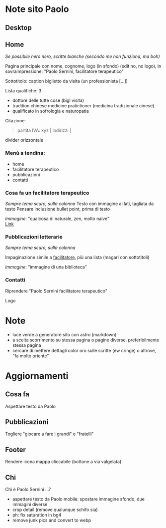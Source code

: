 # Note sito Paolo

## Desktop

## Home
_Se possibile nero nero, scritte bianche (secondo me non funziona, ma boh)_


Pagina principale con nome, cognome, logo (in sfondo) (edit no, no logo), in sovraimpressione: "Paolo Sernini, facilitatore terapeutico"

Sottotitolo: caption biglietto da visita (un professionista [...])

Lista qualifiche: 3:
 - dottore delle tutte cose (bigl visita)
 - tradition chinese medicine pratictioner (medicina tradizionale cinese)
 - qualificato in sofrologia e naturopatia

Citazione:
> partita IVA: xyz | indirizzi | 

divider orizzontale

### Menù a tendina:
- home
- facilitatore terapeutico
- pubblicazioni
- contatti


### Cosa fa un facilitatore terapeutico 
_Sempre tema scuro, sulla colonna_
Testo con immagine ai lati, tagliata da testo
Pensare inclusione bullet point, prima di testo

_Immagine_: "qualcosa di naturale, zen, molto naive"  
[Link](https://farmaciaintergalattica.it/sofrologia/)

### Pubblicazioni letterarie
_Sempre tema scuro, sulla colonna_

Impaginazione simile a [facilitatore](#cosa-fa-un-facilitatore-terapeutico), più una lista (magari con sottotitoli)

_Immagine_: "immagine di una biblioteca"

### Contatti
Riprendere "Paolo Sernini facilitatore terapeutico"

Logo


<!-- - menù a tendina sulla sinistra -->

# Note
- luce verde a generatore sito con astro (markdown)
- a scelta scorrimento su stessa pagina o pagine diverse, preferibilmente stessa pagina
- cercare di mettere dettagli color oro sulle scritte (ew cringe) o altrove, "fa molto oriente"



# Aggiornamenti
## Cosa fa
Aspettare testo da Paolo
## Pubblicazioni
Togliere "giocare a fare i grandi" e "fratelli"
## Footer
Rendere icona mappa cliccabile (bottone a via valgelata)

## Chi
Chi è Paolo Sernini ...?
-   aspettare testo da Paolo
mobile: spostare immagine sfondo, due immagini diverse
- crop detail (remove qualunque schifo sia)
- ph: fix saturation in bg4
- remove junk pics and convert to webp